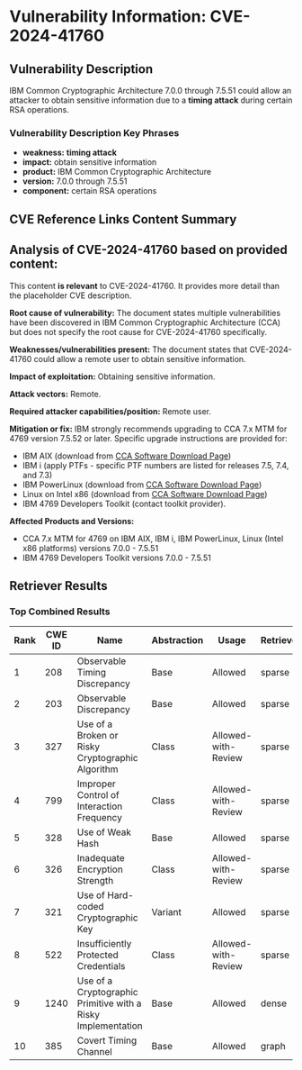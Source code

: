 # Vulnerability Information: CVE-2024-41760

## Vulnerability Description
IBM Common Cryptographic Architecture 7.0.0 through 7.5.51 could allow an attacker to obtain sensitive information due to a **timing attack** during certain RSA operations.

### Vulnerability Description Key Phrases
- **weakness:** **timing attack**
- **impact:** obtain sensitive information
- **product:** IBM Common Cryptographic Architecture
- **version:** 7.0.0 through 7.5.51
- **component:** certain RSA operations

## CVE Reference Links Content Summary
## Analysis of CVE-2024-41760 based on provided content:

This content **is relevant** to CVE-2024-41760. It provides more detail than the placeholder CVE description.

**Root cause of vulnerability:**
The document states multiple vulnerabilities have been discovered in IBM Common Cryptographic Architecture (CCA) but does not specify the root cause for CVE-2024-41760 specifically.

**Weaknesses/vulnerabilities present:**
The document states that CVE-2024-41760 could allow a remote user to obtain sensitive information.

**Impact of exploitation:**
Obtaining sensitive information.

**Attack vectors:**
Remote.

**Required attacker capabilities/position:**
Remote user.

**Mitigation or fix:**
IBM strongly recommends upgrading to CCA 7.x MTM for 4769 version 7.5.52 or later.  Specific upgrade instructions are provided for:
*   IBM AIX (download from [CCA Software Download Page](https://www.ibm.com/resources/mrs/assets?source=4769ecdl))
*   IBM i (apply PTFs - specific PTF numbers are listed for releases 7.5, 7.4, and 7.3)
*   IBM PowerLinux (download from [CCA Software Download Page](https://www.ibm.com/resources/mrs/assets?source=4769ecdl))
*   Linux on Intel x86 (download from [CCA Software Download Page](https://www.ibm.com/resources/mrs/assets?source=4769ecdl))
*   IBM 4769 Developers Toolkit (contact toolkit provider).

**Affected Products and Versions:**

*   CCA 7.x MTM for 4769 on IBM AIX, IBM i, IBM PowerLinux, Linux (Intel x86 platforms) versions 7.0.0 - 7.5.51
*   IBM 4769 Developers Toolkit versions 7.0.0 - 7.5.51

## Retriever Results

### Top Combined Results

| Rank | CWE ID | Name | Abstraction | Usage  | Retrievers | Individual Scores |
|------|--------|------|-------------|-------|------------|-------------------|
| 1 | 208 | Observable Timing Discrepancy | Base | Allowed | sparse | 0.188 |
| 2 | 203 | Observable Discrepancy | Base | Allowed | sparse | 0.180 |
| 3 | 327 | Use of a Broken or Risky Cryptographic Algorithm | Class | Allowed-with-Review | sparse | 0.163 |
| 4 | 799 | Improper Control of Interaction Frequency | Class | Allowed-with-Review | sparse | 0.148 |
| 5 | 328 | Use of Weak Hash | Base | Allowed | sparse | 0.142 |
| 6 | 326 | Inadequate Encryption Strength | Class | Allowed-with-Review | sparse | 0.133 |
| 7 | 321 | Use of Hard-coded Cryptographic Key | Variant | Allowed | sparse | 0.131 |
| 8 | 522 | Insufficiently Protected Credentials | Class | Allowed-with-Review | sparse | 0.129 |
| 9 | 1240 | Use of a Cryptographic Primitive with a Risky Implementation | Base | Allowed | dense | 0.620 |
| 10 | 385 | Covert Timing Channel | Base | Allowed | graph | 0.002 |

